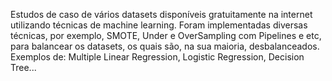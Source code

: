 
Estudos de caso de vários datasets disponíveis gratuitamente na internet utilizando técnicas de machine learning.
Foram implementadas diversas técnicas, por exemplo, SMOTE, Under e OverSampling com Pipelines e etc, para balancear os datasets, os quais são, na sua maioria, desbalanceados.
Exemplos de: Multiple Linear Regression, Logistic Regression, Decision Tree...
